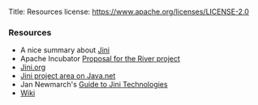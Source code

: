Title: Resources
license: https://www.apache.org/licenses/LICENSE-2.0


### Resources

 * A nice summary about [Jini](https://docs.gigaspaces.com/xap/12.2/overview/about-jini.html)
 * Apache Incubator [Proposal for the River project ]( http://wiki.apache.org/incubator/RiverProposal)
 * [Jini.org ]( http://www.jini.org)
 * [Jini project area on Java.net ](https://java.net/projects/jini)
 * Jan Newmarch's [Guide to Jini Technologies ]( http://jan.newmarch.name/java/jini/tutorial/Jini.html)
 * [Wiki](https://wiki.apache.org/river/)
